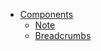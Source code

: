 * [Components](source/index.md)
  * [Note](source/components/note.md)
  * [Breadcrumbs](source/components/breadcrumbs.md)